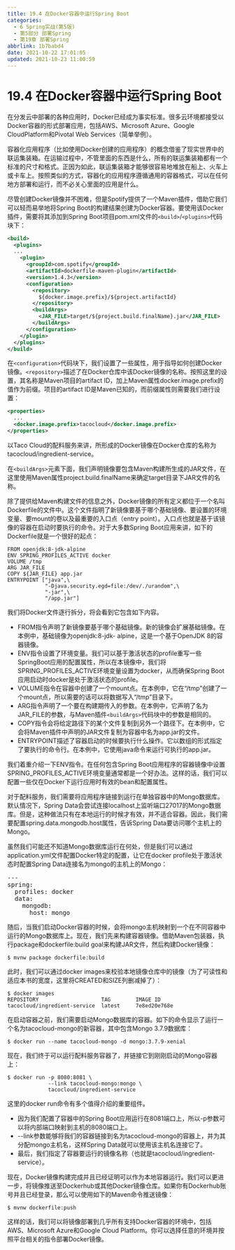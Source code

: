 ```yaml
---
title: 19.4 在Docker容器中运行Spring Boot
categories:
  - 6 Spring实战(第5版)
  - 第5部分 部署Spring
  - 第19章 部署Spring
abbrlink: 1b7babd4
date: 2021-10-22 17:01:05
updated: 2021-10-23 11:00:59
---
```

# 19.4 在Docker容器中运行Spring Boot
在分发云中部署的各种应用时，Docker已经成为事实标准。很多云环境都接受以Docker容器的形式部署应用，包括AWS、Microsoft Azure、Google CloudPlatform和Pivotal Web Services（简单举例）。

容器化应用程序（比如使用Docker创建的应用程序）的概念借鉴了现实世界中的联运集装箱。在运输过程中，不管里面的东西是什么，所有的联运集装箱都有一个标准的尺寸和格式。正因为如此，联运集装箱才能够很容易地堆放在船上、火车上或卡车上。按照类似的方式，容器化的应用程序遵循通用的容器格式，可以在任何地方部署和运行，而不必关心里面的应用是什么。

尽管创建Docker镜像并不困难，但是Spotify提供了一个Maven插件，借助它我们可以轻而易举地将Spring Boot的构建结果创建为Docker容器。要使用该Docker插件，需要将其添加到Spring Boot项目pom.xml文件的`<build>`/`<plugins>`代码块下：

```xml
<build>
  <plugins>
  ...
    <plugin>
      <groupId>com.spotify</groupId>
      <artifactId>dockerfile-maven-plugin</artifactId>
      <version>1.4.3</version>
      <configuration>
        <repository>
          ${docker.image.prefix}/${project.artifactId}
        </repository>
        <buildArgs>
          <JAR_FILE>target/${project.build.finalName}.jar</JAR_FILE>
        </buildArgs>
      </configuration>
    </plugin>
  </plugins>
</build>
```

在`<configuration>`代码块下，我们设置了一些属性，用于指导如何创建Docker镜像。`<repository>`描述了在Docker仓库中该Docker镜像的名称。按照这里的设置，其名称是Maven项目的artifact ID，加上Maven属性docker.image.prefix的值作为前缀。项目的artifact ID是Maven已知的，而前缀属性则需要我们进行设置：

```xml
<properties>
  ...
  <docker.image.prefix>tacocloud</docker.image.prefix>
</properties>
```

以Taco Cloud的配料服务来讲，所形成的Docker镜像在Docker仓库的名称为tacocloud/ingredient-service。

在`<buildArgs>`元素下面，我们声明镜像要包含Maven构建所生成的JAR文件，在这里使用Maven属性project.build.finalName来确定target目录下JAR文件的名称。

除了提供给Maven构建文件的信息之外，Docker镜像的所有定义都位于一个名叫Dockerfile的文件中。这个文件指明了新镜像要基于哪个基础镜像、要设置的环境变量、要mount的卷以及最重要的入口点（entry point）。入口点也就是基于该镜像的容器在启动时要执行的命令。对于大多数Spring Boot应用来讲，如下的Dockerfile就是一个很好的起点：

```
FROM openjdk:8-jdk-alpine
ENV SPRING_PROFILES_ACTIVE docker
VOLUME /tmp
ARG JAR_FILE
COPY ${JAR_FILE} app.jar
ENTRYPOINT ["java",\
            "-Djava.security.egd=file:/dev/./urandom",\
            "-jar",\
            "/app.jar"]
```

我们将Docker文件逐行拆分，将会看到它包含如下内容。


- FROM指令声明了新镜像要基于哪个基础镜像。新的镜像会扩展基础镜像。在本例中，基础镜像为openjdk:8-jdk- alpine，这是一个基于OpenJDK 8的容器镜像。
- ENV指令设置了环境变量。我们可以基于激活状态的profile重写一些SpringBoot应用的配置属性，所以在本镜像中，我们将SPRING_PROFILES_ACTIVE环境变量设置为docker，从而确保Spring Boot应用启动时docker是处于激活状态的profile。
- VOLUME指令在容器中创建了一个mount点。在本例中，它在“/tmp”创建了一个mount点，所以需要的话可以将数据写入“/tmp”目录下。
- ARG指令声明了一个要在构建期传入的参数。在本例中，它声明了名为JAR_FILE的参数，与Maven插件`<buildArgs>`代码块中的参数是相同的。
- COPY指令会将给定路径下的某个文件复制到另外一个路径下。在本例中，它会将Maven插件中声明的JAR文件复制为容器中名为app.jar的文件。
- ENTRYPOINT描述了容器启动的时候要执行什么操作。它以数组的形式指定了要执行的命令行。在本例中，它使用java命令来运行可执行的app.jar。

我们着重介绍一下ENV指令。在任何包含Spring Boot应用程序的容器镜像中设置SPRING_PROFILES_ACTIVE环境变量通常都是一个好办法。这样的话，我们可以配置一些仅在Docker下运行应用时有效的bean和配置属性。

对于配料服务，我们需要将应用程序链接到运行在单独容器中的Mongo数据库。默认情况下，Spring Data会尝试连接localhost上监听端口27017的Mongo数据库。但是，这种做法只有在本地运行的时候才有效，并不适合容器。因此，我们需要配置spring.data.mongodb.host属性，告诉Spring Data要访问哪个主机上的Mongo。

虽然我们可能还不知道Mongo数据库运行在何处，但是我们可以通过application.yml文件配置Docker特定的配置，让它在docker profile处于激活状态时配置Spring Data连接名为mongo的主机上的Mongo：

<pre>
&#45;&#45;&#45;
spring:
  profiles: docker
  data:
    mongodb:
      host: mongo
</pre>

随后，当我们启动Docker容器的时候，会将mongo主机映射到一个在不同容器中运行的Mongo数据库上。现在，我们先来构建容器镜像。借助Maven包装器，执行package和dockerfile:build goal来构建JAR文件，然后构建Docker镜像：

```
$ mvnw package dockerfile:build
```

此时，我们可以通过docker images来校验本地镜像仓库中的镜像（为了可读性和适应本书的宽度，这里将CREATED和SIZE列删减掉了）：

```
$ docker images
REPOSITORY                    TAG        IMAGE ID
tacocloud/ingredient-service  latest     7e8ed20e768e
```

在启动容器之前，我们需要启动Mongo数据库的容器。如下的命令显示了运行一个名为tacocloud-mongo的新容器，其中包含Mongo 3.7.9数据库：

```
$ docker run --name tacocloud-mongo -d mongo:3.7.9-xenial
```

现在，我们终于可以运行配料服务容器了，并链接它到刚刚启动的Mongo容器上：

```
$ docker run -p 8080:8081 \
             --link tacocloud-mongo:mongo \
             tacocloud/ingredient-service
```

这里的docker run命令有多个值得介绍的重要组件。


- 因为我们配置了容器中的Spring Boot应用运行在8081端口上，所以-p参数可以将内部端口映射到主机的8080端口上。
- --link参数能够将我们的容器链接到名为tacocloud-mongo的容器上，并为其分配mongo主机名，这样Spring Data就可以使用该主机名连接它了。
- 最后，我们指定了容器要运行的镜像名称（也就是tacocloud/ingredient-service）。

现在，Docker镜像构建完成并且已经证明可以作为本地容器运行。我们可以更进一步，将镜像推送至Dockerhub或其他Docker镜像仓库。如果你有Dockerhub账号并且已经登录，那么可以使用如下的Maven命令推送镜像：

```
$ mvnw dockerfile:push
```

这样的话，我们可以将镜像部署到几乎所有支持Docker容器的环境中，包括AWS、Microsoft Azure和Google Cloud Platform。你可以选择任意的环境并按照平台相关的指令部署Docker镜像。

